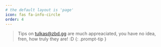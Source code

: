 ```yaml
---
# the default layout is 'page'
icon: fas fa-info-circle
order: 4
---
```


> Tips on tulkas@zbd.gg are much appreaciated, you have no idea, fren, how truly they are! :D
{: .prompt-tip }
